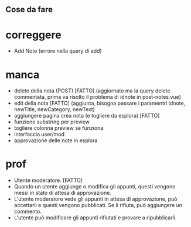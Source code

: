 ## Cose da fare

# correggere
- Add Note (errore nella query di add)

# manca
- delete della nota (POST) [FATTO] (aggiornato ma la query delete commentata, prima va risolto il problema di idnote in post-notes.vue)
- edit della nota [FATTO]  (aggiunta, bisogna passare i paramentri idnote, newTitle, newCategory, newText)
- aggiungere pagina crea nota (e togliere da esplora) [FATTO]
- funzione substring per preview
- togliere colonna preview se funziona 
- interfaccia user/mod
- approvazione delle note in esplora


# prof
- Utente moderatore. [FATTO]
- Quando un utente aggiunge o modifica gli appunti, questi vengono messi in stato di attesa di approvazione.
- L'utente moderatore vede gli appunti in attesa di approvazione, può accettarli e questi vengono pubblicati. Se li rifiuta, può aggiungere un commento.
- L'utente può modificare gli appunti rifiutati e provare a ripubblicarli.